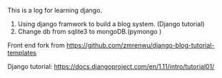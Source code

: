 This is a log for learning  django.
1. Using django framwork to build a blog system. (Django tutorial)
2. Change db from sqlite3 to mongoDB.(pymongo )


Front end fork from 
https://github.com/zmrenwu/django-blog-tutorial-templates

Django tutorial:
https://docs.djangoproject.com/en/1.11/intro/tutorial01/
